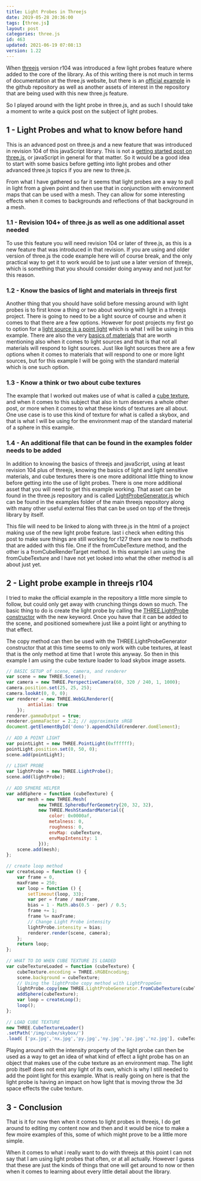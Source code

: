 ```yaml
---
title: Light Probes in Threejs
date: 2019-05-28 20:36:00
tags: [three.js]
layout: post
categories: three.js
id: 463
updated: 2021-06-19 07:08:13
version: 1.22
---
```


When [threejs](https://threejs.org/docs/index.html#manual/en/introduction/Creating-a-scene) version r104 was introduced a few light probes feature where added to the core of the library. As of this writing there is not much in terms of documentation at the three.js website, but there is an [official example](https://github.com/mrdoob/three.js/blob/master/examples/webgl_lightprobe.html) in the github repository as well as another assets of interest in the repository that are being used with this new three.js feature. 

So I played around with the light probe in three.js, and as such I should take a moment to write a quick post on the subject of light probes.

<!-- more -->

## 1 - Light Probes and what to know before hand

This is an advanced post on three.js and a new feature that was introduced in revision 104 of this javaScript library. This is not a [getting started post on three.js](/2018/04/04/threejs-getting-started/), or javaScript in general for that matter. So it would be a good idea to start with some basics before getting into light probes and other advanced three.js topics if you are new to three.js.

From what I have gathered so far it seems that light probes are a way to pull in light from a given point and then use that in conjunction with environment maps that can be used with a mesh. They can allow for some interesting effects when it comes to backgrounds and reflections of that background in a mesh.

### 1.1 - Revision 104+ of three.js as well as one additional asset needed

To use this feature you will need revision 104 or later of three.js, as this is a new feature that was introduced in that revision. If you are using and older version of three.js the code example here will of course break, and the only practical way to get it to work would be to just use a later  version of threejs, which is something that you should consider doing anyway and not just for this reason. 

### 1.2 - Know the basics of light and materials in threejs first

Another thing that you should have solid before messing around with light probes is to first know a thing or two about working with light in a threejs project. There is going to need to be a light source of course and when it comes to that there are a few options. However for post projects my first go to option for a [light source is a point light](/2019/06/02/threejs-point-light/) which is what I will be using in this example. There are also the very [basics of materials](/2018/04/30/threejs-materials/) that are worth mentioning also when it comes to light sources and that is that not all materials will respond to light sources. Just like light sources there are a few options when it comes to materials that will respond to one or more light sources, but for this example I will be going with the standard material which is one such option.

### 1.3 - Know a think or two about cube textures

The example that I worked out makes use of what is called a [cube texture](/2018/04/22/threejs-cube-texture/), and when it comes to this subject that also in turn deserves a whole other post, or more when it comes to what these kinds of textures are all about. One use case is to use this kind of texture for what is called a skybox, and that is what I will be using for the environment map of the standard material of a sphere in this example.

### 1.4 - An additional file that can be found in the examples folder needs to be added

In addition to knowing the basics of threejs and javaScript, using at least revision 104 plus of threejs, knowing the basics of light and light sensitive materials, and cube textures there is one more additional little thing to know before getting into the use of light probes. There is one more additional asset that you will need to get this example working. That asset can be found in the three.js repository and is called [LightProbeGenerator.js](https://github.com/mrdoob/three.js/blob/master/examples/js/lights/LightProbeGenerator.js) which can be found in the examples folder of the main threejs repository along with many other useful external files that can be used on top of the threejs library by itself. 

This file will need to be linked to along with three.js in the html of a project making use of the new light probe feature. last i check when editing this post to make sure things are still working for r127 there are now to methods that are added with this file. One if the fromCubeTexture method, and the other is a fromCubeRenderTarget method. In this example I am using the  fromCubeTexture and I have not yet looked into what the other method is all about just yet.

## 2 - Light probe example in threejs r104

I tried to make the official example in the repository a little more simple to follow, but could only get away with crunching things down so much. The basic thing to do is create the light probe by calling the [THREE.LightProbe constructor](https://threejs.org/docs/#api/en/lights/LightProbe) with the new keyword. Once you have that it can be added to the scene, and positioned somewhere just like a point light or anything to that effect.

The copy method can then be used with the THREE.LightProbeGenerator constructor that at this time seems to only work with cube textures, at least that is the only method at time that I wrote this anyway. So then in this example I am using the cube texture loader to load skybox image assets.

```js
// BASIC SETUP of scene, camera, and renderer
var scene = new THREE.Scene();
var camera = new THREE.PerspectiveCamera(60, 320 / 240, 1, 1000);
camera.position.set(25, 25, 25);
camera.lookAt(0, 0, 0);
var renderer = new THREE.WebGLRenderer({
        antialias: true
    });
renderer.gammaOutput = true;
renderer.gammaFactor = 2.2; // approximate sRGB
document.getElementById('demo').appendChild(renderer.domElement);
 
// ADD A POINT LIGHT
var pointLight = new THREE.PointLight(0xffffff);
pointLight.position.set(0, 50, 0);
scene.add(pointLight);
 
// LIGHT PROBE
var lightProbe = new THREE.LightProbe();
scene.add(lightProbe);
 
// ADD SPHERE HELPER
var addSphere = function (cubeTexture) {
    var mesh = new THREE.Mesh(
            new THREE.SphereBufferGeometry(20, 32, 32),
            new THREE.MeshStandardMaterial({
                color: 0x0000af,
                metalness: 0,
                roughness: 0,
                envMap: cubeTexture,
                envMapIntensity: 1
            }));
    scene.add(mesh);
};
 
// create loop method
var createLoop = function () {
    var frame = 0,
    maxFrame = 250;
    var loop = function () {
        setTimeout(loop, 33);
        var per = frame / maxFrame,
        bias = 1 - Math.abs(0.5 - per) / 0.5;
        frame += 1;
        frame %= maxFrame;
        // Change Light Probe intensity
        lightProbe.intensity = bias;
        renderer.render(scene, camera);
    };
    return loop;
};
 
// WHAT TO DO WHEN CUBE TEXTURE IS LOADED
var cubeTextureLoaded = function (cubeTexture) {
    cubeTexture.encoding = THREE.sRGBEncoding;
    scene.background = cubeTexture;
    // Using the lightProbe copy method with LightPropeGen
    lightProbe.copy(new THREE.LightProbeGenerator.fromCubeTexture(cubeTexture));
    addSphere(cubeTexture);
    var loop = createLoop();
    loop();
};
 
// LOAD CUBE TEXTURE
new THREE.CubeTextureLoader()
.setPath('/img/cube/skybox/')
.load( ['px.jpg','nx.jpg','py.jpg','ny.jpg','pz.jpg','nz.jpg'], cubeTextureLoaded);
```

Playing around with the intensity property of the light probe can then be used as a way to get an idea of what kind of effect a light probe has on an object that makes use of the cube texture as an environment map. The light prob itself does not emit any light of its own, which is why I still needed to add the point light for this example. What is really going on here is that the light probe is having an impact on how light that is moving throw the 3d space effects the cube texture.

## 3 - Conclusion

That is it for now then when it comes to light probes in threejs, I do get around to editing my content now and then and it would be nice to make a few moire examples of this, some of which might prove to be a little more simple.

When it comes to what i really want to do with threejs at this point I can not say that I am using light probes that often, or at all actually. However I guess that these are just the kinds of things that one will get around to now or then when it comes to learning about every little detail about the library.

